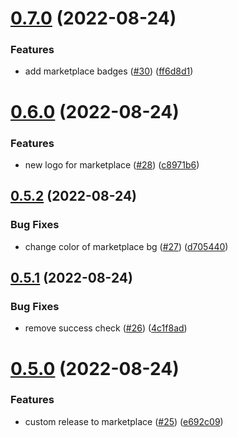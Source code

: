 # [0.7.0](https://github.com/beardedvikingdev/beardedviking-vscode-theme/compare/v0.6.0...v0.7.0) (2022-08-24)


### Features

* add marketplace badges ([#30](https://github.com/beardedvikingdev/beardedviking-vscode-theme/issues/30)) ([ff6d8d1](https://github.com/beardedvikingdev/beardedviking-vscode-theme/commit/ff6d8d1b95f64f7654e2c18401cc095ec245ef1a))



# [0.6.0](https://github.com/beardedvikingdev/beardedviking-vscode-theme/compare/v0.5.2...v0.6.0) (2022-08-24)


### Features

* new logo for marketplace ([#28](https://github.com/beardedvikingdev/beardedviking-vscode-theme/issues/28)) ([c8971b6](https://github.com/beardedvikingdev/beardedviking-vscode-theme/commit/c8971b60565da0dbd26136afad938c89b992881d))



## [0.5.2](https://github.com/beardedvikingdev/beardedviking-vscode-theme/compare/v0.5.1...v0.5.2) (2022-08-24)


### Bug Fixes

* change color of marketplace bg ([#27](https://github.com/beardedvikingdev/beardedviking-vscode-theme/issues/27)) ([d705440](https://github.com/beardedvikingdev/beardedviking-vscode-theme/commit/d70544068379d1a23688daf52c13c4956967f9fe))



## [0.5.1](https://github.com/beardedvikingdev/beardedviking-vscode-theme/compare/v0.5.0...v0.5.1) (2022-08-24)


### Bug Fixes

* remove success check ([#26](https://github.com/beardedvikingdev/beardedviking-vscode-theme/issues/26)) ([4c1f8ad](https://github.com/beardedvikingdev/beardedviking-vscode-theme/commit/4c1f8ad20fd6056fa67ae49fbffc6d1569534762))



# [0.5.0](https://github.com/beardedvikingdev/beardedviking-vscode-theme/compare/v0.4.0...v0.5.0) (2022-08-24)


### Features

* custom release to marketplace ([#25](https://github.com/beardedvikingdev/beardedviking-vscode-theme/issues/25)) ([e692c09](https://github.com/beardedvikingdev/beardedviking-vscode-theme/commit/e692c098035d30ed0e751639e8cf71b6f0ace6f8))



